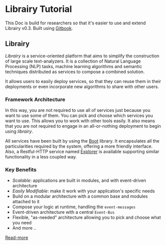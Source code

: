 # Librairy Tutorial

This Doc is build for researchers so that it's easier to use and extend Librairy v0.3. Built using [Gitbook](https://github.com/GitbookIO/gitbook).

## Librairy

*Librairy* is a service-oriented platform that aims to simplify the construction of large scale text-analyzers. It is a collection of Natural Language Processing (NLP) tasks, machine learning algorithms and semantic techniques distributed as services to compose a combined solution. 

It allows users to easily deploy services, so that they can reuse them in their deployments or even incorporate new algorithms to share with other users. 

### Framework Architecture

In this way, you are not required to use all of services just because you want to use some of them. You can pick and choose which services you want to use. This allows you to work with other tools easily. It also means that you are not required to engage in an all-or-nothing deployment to begin using *librairy*.

All services have been built by using the [Boot](https://github.com/librairy/boot) library. It encapsulates all the particularities required by the system, offering a more friendly interface. Also, a Restful-HTTP service named [Explorer](https://github.com/librairy/explorer) is available supporting similar functionality in a less coupled way. 


### Key Benefits
* *Scalable*: applications are built in modules, and with event-driven architecture
* *Easily Modifiable*: make it work with your application's specific needs
* Build on a modular architecture with a common base and modules attached to it
* Compose your logic at runtime, handling the `event-messages`
* Event-driven architecture with a central `Event-Bus`
* Flexible, "as-needed" architecture allowing you to pick and choose what you need
* And more ..


[Read-more](https://www.gitbook.com/book/cbadenes/librairy-tutorial/details)